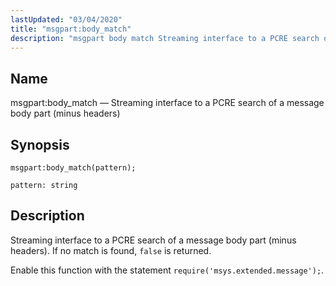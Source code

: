 ```yaml
---
lastUpdated: "03/04/2020"
title: "msgpart:body_match"
description: "msgpart body match Streaming interface to a PCRE search of a message body part minus headers msgpart body match pattern Streaming interface to a PCRE search of a message body part minus headers If no match is found false is returned Enable this function with the statement require msys extended..."
---
```


<a name="lua.ref.msgpart_body_match"></a> 
## Name

msgpart:body_match — Streaming interface to a PCRE search of a message body part (minus headers)

<a name="idp25714528"></a> 
## Synopsis

`msgpart:body_match(pattern);`

`pattern: string`<a name="idp25717168"></a> 
## Description

Streaming interface to a PCRE search of a message body part (minus headers). If no match is found, `false` is returned.

Enable this function with the statement `require('msys.extended.message');`.